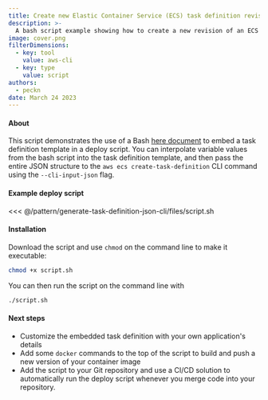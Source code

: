 ```yaml
---
title: Create new Elastic Container Service (ECS) task definition revision
description: >-
  A bash script example showing how to create a new revision of an ECS task definition, with variables for image URI, and other values.
image: cover.png
filterDimensions:
  - key: tool
    value: aws-cli
  - key: type
    value: script
authors:
  - peckn
date: March 24 2023
---
```


#### About

This script demonstrates the use of a Bash [here document](https://en.wikipedia.org/wiki/Here_document) to embed a task definition template in a deploy script. You can interpolate variable values from the bash script into the task definition template, and then pass the entire JSON structure to the `aws ecs create-task-definition` CLI command using the `--cli-input-json` flag.

#### Example deploy script

<<< @/pattern/generate-task-definition-json-cli/files/script.sh

#### Installation

Download the script and use `chmod` on the command line to make it executable:

```sh
chmod +x script.sh
```

You can then run the script on the command line with

```sh
./script.sh
```

#### Next steps

* Customize the embedded task definition with your own application's details
* Add some `docker` commands to the top of the script to build and push a new version of your container image
* Add the script to your Git repository and use a CI/CD solution to automatically run the deploy script whenever you merge code into your repository.